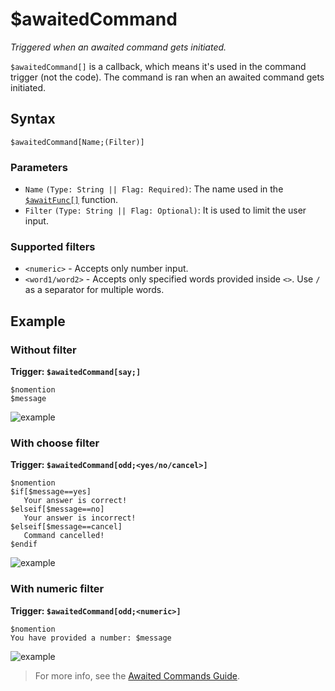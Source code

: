 # $awaitedCommand
_Triggered when an awaited command gets initiated._

`$awaitedCommand[]` is a callback, which means it's used in the command trigger (not the code). The command is ran when an awaited command gets initiated.

## Syntax
```
$awaitedCommand[Name;(Filter)]
```
### Parameters
- `Name` `(Type: String || Flag: Required)`: The name used in the [`$awaitFunc[]`](../bdscript/awaitFunc.md) function.
- `Filter` `(Type: String || Flag: Optional)`: It is used to limit the user input.

### Supported filters
- `<numeric>` - Accepts only number input.
- `<word1/word2>` - Accepts only specified words provided inside `<>`. Use `/` as a separator for multiple words.

## Example
### Without filter
**Trigger: `$awaitedCommand[say;]`**
```
$nomention
$message
```
![example](https://user-images.githubusercontent.com/113303649/212084980-10ab6f01-5595-454f-bfe6-a23f8fd64c1e.png)

### With choose filter
**Trigger: `$awaitedCommand[odd;<yes/no/cancel>]`**
```
$nomention
$if[$message==yes]
   Your answer is correct!
$elseif[$message==no]
   Your answer is incorrect!
$elseif[$message==cancel]
   Command cancelled!
$endif
```
![example](https://user-images.githubusercontent.com/113303649/212088333-54a94584-f854-45cf-8b7e-6980aa370764.png)

### With numeric filter
**Trigger: `$awaitedCommand[odd;<numeric>]`**
```
$nomention
You have provided a number: $message
```
![example](https://user-images.githubusercontent.com/113303649/212089433-e998259a-0e74-4401-9140-a7ea4c6c3776.png)

> For more info, see the [Awaited Commands Guide](../guides/general/awaitedCommands.md).
